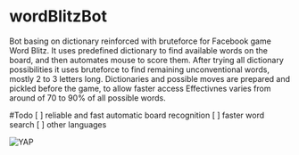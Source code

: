 # wordBlitzBot
Bot basing on dictionary reinforced with bruteforce for Facebook game Word Blitz. It uses predefined dictionary to find available words on the board, and then automates mouse to score them. After trying all dictionary possibilities it uses bruteforce to find remaining unconventional words, mostly 2 to 3 letters long. Dictionaries and possible moves are prepared and pickled before the game, to allow faster access Effectivnes varies from around of 70 to 90% of all possible words.

#Todo
[ ] reliable and fast automatic board recognition
[ ] faster word search
[ ] other languages

![YAP](https://media.giphy.com/media/dVd0L7wnpBXmmN2Ww9/giphy.gif)
